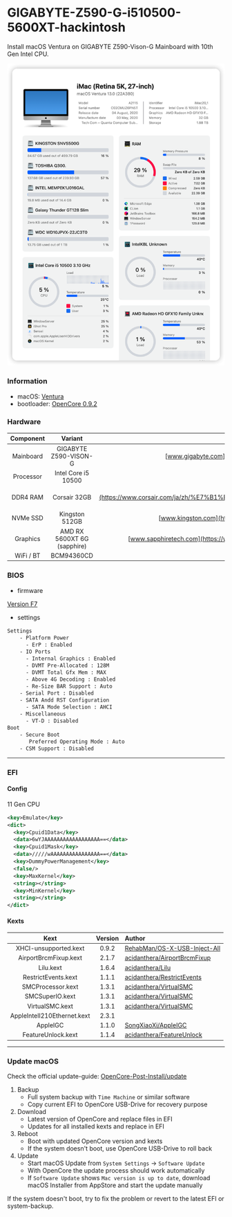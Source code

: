 # GIGABYTE-Z590-G-i510500-5600XT-hackintosh

Install macOS Ventura on GIGABYTE Z590-Vison-G Mainboard with 10th Gen Intel CPU.

![snapshot](docs/snapshot.png)

### Information 

- macOS: [Ventura](https://www.apple.com/macos/ventura/)
- bootloader: [OpenCore 0.9.2](https://github.com/acidanthera/OpenCorePkg/releases/tag/0.9.2)

### Hardware

| Component    | Variant                   | Link                                                                                                                                         |
|:------------:|:-------------------------:|:--------------------------------------------------------------------------------------------------------------------------------------------:|
| Mainboard    | GIGABYTE Z590-VISON-G | [www.gigabyte.com](https://www.gigabyte.com/Motherboard/Z590-VISION-G-rev-10)                                           |
| Processor    | Intel Core i5 10500      | [ark.intel.com](https://www.intel.com/content/www/us/en/products/sku/199277/intel-core-i510500-processor-12m-cache-up-to-4-50-ghz/specifications.html)     |
| DDR4 RAM     | Corsair 32GB   | [www.corsair.com](https://www.corsair.com/ja/zh/%E7%B1%BB%E5%88%AB/%E4%BA%A7%E5%93%81/%E5%86%85%E5%AD%98/VENGEANCE-LPX/p/CMK128GX4M4A2666C16)|
| NVMe SSD     | Kingston 512GB              | [www.kingston.com](https://www.kingston.com.cn/en/ssd/dc1000b-data-center-boot-ssd)                                                          |
| Graphics     | AMD RX 5600XT 6G (sapphire)   | [www.sapphiretech.com](https://www.sapphiretech.com/en/consumer/pulse-radeon-rx-5600-xt-be-6g-gddr6)                                        |
| WiFi / BT    | BCM94360CD                | [taobao](https://m.tb.cn/h.UXkgkEk?tk=SmoX2D0F2aq)                                                                                           |


### BIOS 

- firmware 

[Version F7](https://www.gigabyte.cn/Motherboard/Z590-VISION-G-rev-10/support#support-dl-bios)

- settings

```
Settings
    - Platform Power
      - ErP : Enabled
    - IO Ports
      - Internal Graphics : Enabled
      - DVMT Pre-Allocated : 128M
      - DVMT Total Gfx Mem : MAX
      - Above 4G Decoding : Enabled
      - Re-Size BAR Support : Auto
    - Serial Port : Disabled
    - SATA Andd RST Configuration
      - SATA Mode Selection : AHCI
    - Miscellaneous
      - VT-D : Disabled
Boot
    - Secure Boot
       Preferred Operating Mode : Auto
    - CSM Support : Disabled
```

---

### EFI 

#### Config

11 Gen CPU

```xml
<key>Emulate</key>
<dict>
  <key>Cpuid1Data</key>
  <data>6wYJAAAAAAAAAAAAAAAAAA==</data>
  <key>Cpuid1Mask</key>
  <data>/////wAAAAAAAAAAAAAAAA==</data>
  <key>DummyPowerManagement</key>
  <false/>
  <key>MaxKernel</key>
  <string></string>
  <key>MinKernel</key>
  <string></string>
</dict>
```

#### Kexts

| Kext                                 | Version| Author                                                                                                             |
|:------------------------------------:|:------:|:------------------------------------------------------------------------------------------------------------------ |
| XHCI-unsupported.kext                | 0.9.2  | [RehabMan/OS-X-USB-Inject-All](https://github.com/RehabMan/OS-X-USB-Inject-All/tree/master/XHCI-unsupported.kext)  |
| AirportBrcmFixup.kext                | 2.1.7  | [acidanthera/AirportBrcmFixup](https://github.com/acidanthera/AirportBrcmFixup/releases)                           |
| Lilu.kext                            | 1.6.4  | [acidanthera/Lilu](https://github.com/acidanthera/Lilu/releases)                                                   |
| RestrictEvents.kext                  | 1.1.1  | [acidanthera/RestrictEvents](https://github.com/acidanthera/RestrictEvents)                                        |
| SMCProcessor.kext                    | 1.3.1  | [acidanthera/VirtualSMC](https://github.com/acidanthera/VirtualSMC/releases)                                       |
| SMCSuperIO.kext                      | 1.3.1  | [acidanthera/VirtualSMC](https://github.com/acidanthera/VirtualSMC/releases)                                       |
| VirtualSMC.kext                      | 1.3.1  | [acidanthera/VirtualSMC](https://github.com/acidanthera/VirtualSMC/releases)                                       |
| AppleIntelI210Ethernet.kext          | 2.3.1  |                                                                                                                    |
| AppleIGC                             | 1.1.0  | [SongXiaoXi/AppleIGC](https://github.com/SongXiaoXi/AppleIGC)                                                      |
| FeatureUnlock.kext                   | 1.1.4  | [acidanthera/FeatureUnlock](https://github.com/acidanthera/FeatureUnlock/releases)                                                                                        |


---

### Update macOS

Check the official update-guide: [OpenCore-Post-Install/update](https://dortania.github.io/OpenCore-Post-Install/universal/update.html)

1. Backup
   - Full system backup with `Time Machine` or similar software
   - Copy current EFI to OpenCore USB-Drive for recovery purpose
2. Download
   - Latest version of OpenCore and replace files in EFI
   - Updates for all installed kexts and replace in EFI
3. Reboot
   - Boot with updated OpenCore version and kexts
   - If the system doesn't boot, use OpenCore USB-Drive to roll back
4. Update
   - Start macOS Update from `System Settings` -> `Software Update`
   - With OpenCore the update process should work automatically
   - If `Software Update` shows `Mac version is up to date`, download macOS Installer from AppStore and start the update manually

If the system doesn't boot, try to fix the problem or revert to the latest EFI or system-backup.

